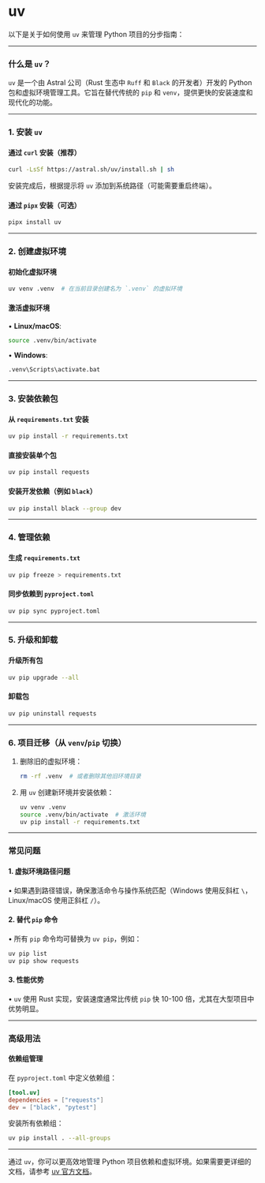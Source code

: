 # uv
以下是关于如何使用 `uv` 来管理 Python 项目的分步指南：

---

### 什么是 `uv`？
`uv` 是一个由 Astral 公司（Rust 生态中 `Ruff` 和 `Black` 的开发者）开发的 Python 包和虚拟环境管理工具。它旨在替代传统的 `pip` 和 `venv`，提供更快的安装速度和现代化的功能。

---

### 1. 安装 `uv`

#### 通过 `curl` 安装（推荐）
```bash
curl -LsSf https://astral.sh/uv/install.sh | sh
```
安装完成后，根据提示将 `uv` 添加到系统路径（可能需要重启终端）。

#### 通过 `pipx` 安装（可选）
```bash
pipx install uv
```

---

### 2. 创建虚拟环境

#### 初始化虚拟环境
```bash
uv venv .venv  # 在当前目录创建名为 `.venv` 的虚拟环境
```

#### 激活虚拟环境
• **Linux/macOS**:
  ```bash
  source .venv/bin/activate
  ```
• **Windows**:
  ```cmd
  .venv\Scripts\activate.bat
  ```

---

### 3. 安装依赖包

#### 从 `requirements.txt` 安装
```bash
uv pip install -r requirements.txt
```

#### 直接安装单个包
```bash
uv pip install requests
```

#### 安装开发依赖（例如 `black`）
```bash
uv pip install black --group dev
```

---

### 4. 管理依赖

#### 生成 `requirements.txt`
```bash
uv pip freeze > requirements.txt
```

#### 同步依赖到 `pyproject.toml`
```bash
uv pip sync pyproject.toml
```

---

### 5. 升级和卸载

#### 升级所有包
```bash
uv pip upgrade --all
```

#### 卸载包
```bash
uv pip uninstall requests
```

---

### 6. 项目迁移（从 `venv`/`pip` 切换）

1. 删除旧的虚拟环境：
   ```bash
   rm -rf .venv  # 或者删除其他旧环境目录
   ```

2. 用 `uv` 创建新环境并安装依赖：
   ```bash
   uv venv .venv
   source .venv/bin/activate  # 激活环境
   uv pip install -r requirements.txt
   ```

---

### 常见问题

#### 1. 虚拟环境路径问题
• 如果遇到路径错误，确保激活命令与操作系统匹配（Windows 使用反斜杠 `\`，Linux/macOS 使用正斜杠 `/`）。

#### 2. 替代 `pip` 命令
• 所有 `pip` 命令均可替换为 `uv pip`，例如：
  ```bash
  uv pip list
  uv pip show requests
  ```

#### 3. 性能优势
• `uv` 使用 Rust 实现，安装速度通常比传统 `pip` 快 10-100 倍，尤其在大型项目中优势明显。

---

### 高级用法

#### 依赖组管理
在 `pyproject.toml` 中定义依赖组：
```toml
[tool.uv]
dependencies = ["requests"]
dev = ["black", "pytest"]
```

安装所有依赖组：
```bash
uv pip install . --all-groups
```

---

通过 `uv`，你可以更高效地管理 Python 项目依赖和虚拟环境。如果需要更详细的文档，请参考 [uv 官方文档](https://github.com/astral-sh/uv)。